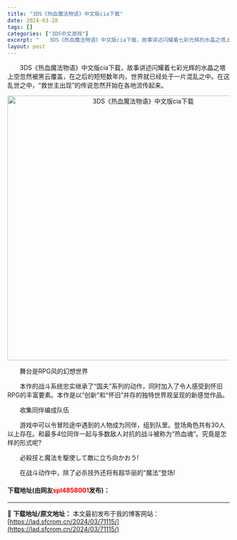 ```yaml
---
title: "3DS《热血魔法物语》中文版cia下载"
date: 2024-03-28
tags: []
categories: ["3DS中文游戏"]
excerpt: "　　3DS《热血魔法物语》中文版cia下载，故事讲述闪耀着七彩光辉的水晶之塔上空忽然被黑云覆盖，在之后的短短数年内，世界就已经处于一片混乱之中。在这乱世之中，&ldquo;救世主出现&rdquo;的传说忽然开始在各地流传起来。 　　舞台是RPG风的幻想世界 　　本作的战斗系统忠实继承了&ldquo;&hellip;"
layout: post
---
```


 <p>　　3DS《热血魔法物语》中文版cia下载，故事讲述闪耀着七彩光辉的水晶之塔上空忽然被黑云覆盖，在之后的短短数年内，世界就已经处于一片混乱之中。在这乱世之中，&ldquo;救世主出现&rdquo;的传说忽然开始在各地流传起来。</p> <p align="center"><img align="" border="0" src="https://lad.sfcrom.cn/wp-content/uploads/2024/03/20240328_660548909b5c8.png" width="600" alt="3DS《热血魔法物语》中文版cia下载" /></p> <p>　　舞台是RPG风的幻想世界</p> <p>　　本作的战斗系统忠实继承了&ldquo;国夫&rdquo;系列的动作，同时加入了令人感受到怀旧RPG的丰富要素。本作是以&ldquo;创新&rdquo;和&ldquo;怀旧&rdquo;并存的独特世界观呈现的新感觉作品。</p> <p>　　收集同伴编成队伍</p> <p>　　游戏中可以令冒险途中遇到的人物成为同伴，组到队里。登场角色共有30人以上存在。和最多4位同伴一起与多数敌人对抗的战斗被称为&ldquo;热血魂&rdquo;。究竟是怎样的形式呢?</p> <p>　　必殺技と魔法を駆使して敵に立ち向かおう!</p> <p>　　在战斗动作中，除了必杀技外还将有超华丽的&ldquo;魔法&rdquo;登场!</p> <p><h4>下载地址(由网友<font color="red">spl4858001</font>发布)：</h4></p> 

---
📖 **下载地址/原文地址：** 本文最初发布于我的博客网站：[https://lad.sfcrom.cn/2024/03/71115/](https://lad.sfcrom.cn/2024/03/71115/)
